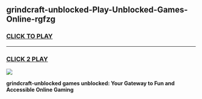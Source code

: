 
## grindcraft-unblocked-Play-Unblocked-Games-Online-rgfzg
<h3>
<a href="https://premium76.site?title=grindcraft-unblocked&ref=25A">CLICK TO PLAY</a></h3>
<hr>

<h3>
<a href="https://premium76.site?title=grindcraft-unblocked&ref=25A">CLICK 2 PLAY</a>
  
</h3>

<a href="https://premium76.site?title=grindcraft-unblocked&ref=25A"><img src="https://clearcache.store/games.png"></a>


**grindcraft-unblocked games unblocked: Your Gateway to Fun and Accessible Online Gaming**
